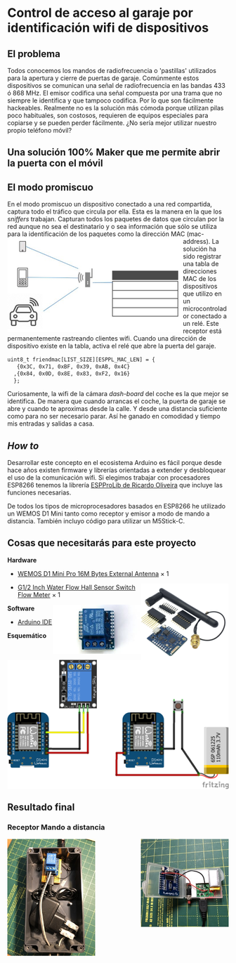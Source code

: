 # Control de acceso al garaje por identificación wifi de dispositivos

## El problema
Todos conocemos los mandos de radiofrecuencia o 'pastillas' utilizados para la apertura y cierre de puertas de garaje. Comúnmente estos dispositivos se comunican una señal de radiofrecuencia en las bandas 433 ó 868 MHz. El emisor codifica una señal compuesta por una trama que no siempre le identifica y que tampoco codifica. Por lo que son fácilmente hackeables. Realmente no es la solución más cómoda porque utilizan pilas poco habituales, son costosos, requieren de equipos especiales para copiarse y se pueden perder fácilmente. ¿No sería mejor utilizar nuestro propio teléfono móvil?

## Una solución 100% Maker que me permite abrir la puerta con el móvil
## El modo promiscuo 
En el modo promiscuo un dispositivo conectado a una red compartida, captura todo el tráfico que circula por ella. Esta es la manera en la que los *sniffers* trabajan. Capturan todos los paquetes de datos que circulan por la red aunque no sea el destinatario y o sea información que sólo se utiliza para la identificación de los paquetes como la dirección MAC (mac-address).
<img src="https://github.com/McOrts/Garage_door_WiFi/blob/master/images/Garage_door_Wifi_control_diagram.JPG" width="400" align="left" />
La solución ha sido registrar una tabla de direcciones MAC de los dispositivos que utilizo en un microcontrolador conectado a un relé. Este receptor está permanentemente rastreando clientes wifi. Cuando una dirección de dispositivo existe en la tabla, activa el relé que abre la puerta del garaje. 
```
uint8_t friendmac[LIST_SIZE][ESPPL_MAC_LEN] = {
   {0x3C, 0x71, 0xBF, 0x39, 0xAB, 0x4C}
  ,{0x84, 0x0D, 0x8E, 0x83, 0xF2, 0x16}
  };
```
Curiosamente, la wifi de la cámara *dash-board* del coche es la que mejor se identifica. De manera que cuando arrancas el coche, la puerta de garaje se abre y cuando te aproximas desde la calle. Y desde una distancia suficiente como para no ser necesario parar. Así he ganado en comodidad y tiempo mis entradas y salidas a casa. 

## *How to*
Desarrollar este concepto en el ecosistema Arduino es fácil porque desde hace años existen firmware y librerías orientadas a extender y desbloquear el uso de la comunicación wifi. Si elegimos trabajar con procesadores ESP8266 tenemos la librería [ESPProLib de Ricardo Oliveira](https://github.com/RicardoOliveira/ESPProLib) que incluye las funciones necesarias.

De todos los tipos de microprocesadores basados en ESP8266 he utilizado un WEMOS D1 Mini tanto como receptor y emisor a modo de mando a distancia. También incluyo código para utilizar un M5Stick-C.

## Cosas que necesitarás para este proyecto
**Hardware**

- [WEMOS D1 Mini Pro 16M Bytes External Antenna](https://s.click.aliexpress.com/e/kMC1v8nW) ×	1	 
<img src="https://github.com/McOrts/Water_flow_sensor_MQTT/blob/master/Pictures/WemosD1MiniPro.PNG" width="200" align="right" />

- [G1/2 Inch Water Flow Hall Sensor Switch Flow Meter](http://es.aliexpress.com/item/33043594353.html) ×	1	
<img src="https://github.com/McOrts/Garage_door_WiFi/blob/master/images/WEMOSD1mIni_Relay_Shield.jpg?raw=true" width="200" align="right" />

**Software**
- [Arduino IDE](https://www.hackster.io/arduino/products/arduino-ide?ref=project-8e87cc)

**Esquemático**
<img src="https://github.com/McOrts/Garage_door_WiFi/blob/master/images/Garage_door_Wifi_control_bb.png" width="600"  align="center" />

## Resultado final

### Receptor                                                                              Mando a distancia
<img src="https://github.com/McOrts/Garage_door_WiFi/blob/master/images/IMG_6877.JPG" width="200" align="left" />

<img src="https://github.com/McOrts/Garage_door_WiFi/blob/master/images/IMG_7845.JPG" width="200" align="right" />

